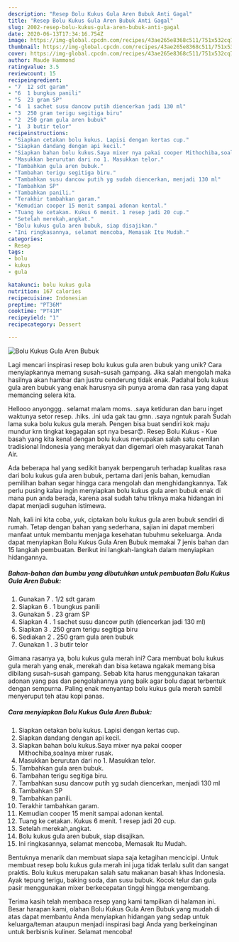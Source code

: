 ```yaml
---
description: "Resep Bolu Kukus Gula Aren Bubuk Anti Gagal"
title: "Resep Bolu Kukus Gula Aren Bubuk Anti Gagal"
slug: 2002-resep-bolu-kukus-gula-aren-bubuk-anti-gagal
date: 2020-06-13T17:34:16.754Z
image: https://img-global.cpcdn.com/recipes/43ae265e8368c511/751x532cq70/bolu-kukus-gula-aren-bubuk-foto-resep-utama.jpg
thumbnail: https://img-global.cpcdn.com/recipes/43ae265e8368c511/751x532cq70/bolu-kukus-gula-aren-bubuk-foto-resep-utama.jpg
cover: https://img-global.cpcdn.com/recipes/43ae265e8368c511/751x532cq70/bolu-kukus-gula-aren-bubuk-foto-resep-utama.jpg
author: Maude Hammond
ratingvalue: 3.5
reviewcount: 15
recipeingredient:
- "7  12 sdt garam"
- "6  1 bungkus panili"
- "5  23 gram SP"
- "4  1 sachet susu dancow putih diencerkan jadi 130 ml"
- "3  250 gram terigu segitiga biru"
- "2  250 gram gula aren bubuk"
- "1  3 butir telor"
recipeinstructions:
- "Siapkan cetakan bolu kukus. Lapisi dengan kertas cup."
- "Siapkan dandang dengan api kecil."
- "Siapkan bahan bolu kukus.Saya mixer nya pakai cooper Mithochiba,soalnya mixer rusak."
- "Masukkan berurutan dari no 1. Masukkan telor."
- "Tambahkan gula aren bubuk."
- "Tambahan terigu segitiga biru."
- "Tambahkan susu dancow putih yg sudah diencerkan, menjadi 130 ml"
- "Tambahkan SP"
- "Tambahkan panili."
- "Terakhir tambahkan garam."
- "Kemudian cooper 15 menit sampai adonan kental."
- "Tuang ke cetakan. Kukus 6 menit. 1 resep jadi 20 cup."
- "Setelah merekah,angkat."
- "Bolu kukus gula aren bubuk, siap disajikan."
- "Ini ringkasannya, selamat mencoba, Memasak Itu Mudah."
categories:
- Resep
tags:
- bolu
- kukus
- gula

katakunci: bolu kukus gula 
nutrition: 167 calories
recipecuisine: Indonesian
preptime: "PT36M"
cooktime: "PT41M"
recipeyield: "1"
recipecategory: Dessert

---
```



![Bolu Kukus Gula Aren Bubuk](https://img-global.cpcdn.com/recipes/43ae265e8368c511/751x532cq70/bolu-kukus-gula-aren-bubuk-foto-resep-utama.jpg)

Lagi mencari inspirasi resep bolu kukus gula aren bubuk yang unik? Cara menyiapkannya memang susah-susah gampang. Jika salah mengolah maka hasilnya akan hambar dan justru cenderung tidak enak. Padahal bolu kukus gula aren bubuk yang enak harusnya sih punya aroma dan rasa yang dapat memancing selera kita.

Hellooo anyonggg.. selamat malam moms. .saya ketiduran dan baru inget waktunya setor resep. .hiks. .ini uda gak tau gmn. .saya ngntuk parah Sudah lama suka bolu kukus gula merah. Pengen bisa buat sendiri kok maju mundur krn tingkat kegagalan spt nya besar😍. Resep Bolu Kukus - Kue basah yang kita kenal dengan bolu kukus merupakan salah satu cemilan tradisional Indonesia yang merakyat dan digemari oleh masyarakat Tanah Air.

Ada beberapa hal yang sedikit banyak berpengaruh terhadap kualitas rasa dari bolu kukus gula aren bubuk, pertama dari jenis bahan, kemudian pemilihan bahan segar hingga cara mengolah dan menghidangkannya. Tak perlu pusing kalau ingin menyiapkan bolu kukus gula aren bubuk enak di mana pun anda berada, karena asal sudah tahu triknya maka hidangan ini dapat menjadi suguhan istimewa.


Nah, kali ini kita coba, yuk, ciptakan bolu kukus gula aren bubuk sendiri di rumah. Tetap dengan bahan yang sederhana, sajian ini dapat memberi manfaat untuk membantu menjaga kesehatan tubuhmu sekeluarga. Anda dapat menyiapkan Bolu Kukus Gula Aren Bubuk memakai 7 jenis bahan dan 15 langkah pembuatan. Berikut ini langkah-langkah dalam menyiapkan hidangannya.

<!--inarticleads1-->

##### Bahan-bahan dan bumbu yang dibutuhkan untuk pembuatan Bolu Kukus Gula Aren Bubuk:

1. Gunakan 7 . 1/2 sdt garam
1. Siapkan 6 . 1 bungkus panili
1. Gunakan 5 . 23 gram SP
1. Siapkan 4 . 1 sachet susu dancow putih (diencerkan jadi 130 ml)
1. Siapkan 3 . 250 gram terigu segitiga biru
1. Sediakan 2 . 250 gram gula aren bubuk
1. Gunakan 1 . 3 butir telor


Gimana rasanya ya, bolu kukus gula merah ini? Cara membuat bolu kukus gula merah yang enak, merekah dan bisa ketawa ngakak memang bisa dibilang susah-susah gampang. Sebab kita harus menggunakan takaran adonan yang pas dan pengolahannya yang baik agar bolu dapat terbentuk dengan sempurna. Paling enak menyantap bolu kukus gula merah sambil menyeruput teh atau kopi panas. 

<!--inarticleads2-->

##### Cara menyiapkan Bolu Kukus Gula Aren Bubuk:

1. Siapkan cetakan bolu kukus. Lapisi dengan kertas cup.
1. Siapkan dandang dengan api kecil.
1. Siapkan bahan bolu kukus.Saya mixer nya pakai cooper Mithochiba,soalnya mixer rusak.
1. Masukkan berurutan dari no 1. Masukkan telor.
1. Tambahkan gula aren bubuk.
1. Tambahan terigu segitiga biru.
1. Tambahkan susu dancow putih yg sudah diencerkan, menjadi 130 ml
1. Tambahkan SP
1. Tambahkan panili.
1. Terakhir tambahkan garam.
1. Kemudian cooper 15 menit sampai adonan kental.
1. Tuang ke cetakan. Kukus 6 menit. 1 resep jadi 20 cup.
1. Setelah merekah,angkat.
1. Bolu kukus gula aren bubuk, siap disajikan.
1. Ini ringkasannya, selamat mencoba, Memasak Itu Mudah.


Bentuknya menarik dan membuat siapa saja ketagihan mencicipi. Untuk membuat resep bolu kukus gula merah ini juga tidak terlalu sulit dan sangat praktis. Bolu kukus merupakan salah satu makanan basah khas Indonesia. Ayak tepung terigu, baking soda, dan susu bubuk. Kocok telur dan gula pasir menggunakan mixer berkecepatan tinggi hingga mengembang. 

Terima kasih telah membaca resep yang kami tampilkan di halaman ini. Besar harapan kami, olahan Bolu Kukus Gula Aren Bubuk yang mudah di atas dapat membantu Anda menyiapkan hidangan yang sedap untuk keluarga/teman ataupun menjadi inspirasi bagi Anda yang berkeinginan untuk berbisnis kuliner. Selamat mencoba!
